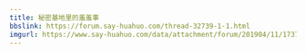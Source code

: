 ```yaml
---
title: 秘密基地里的羞羞事
bbslink: https://forum.say-huahuo.com/thread-32739-1-1.html
imgurl: https://www.say-huahuo.com/data/attachment/forum/201904/11/173759h2k06y07u2u8uk07.jpg
---
```


<!--more-->
